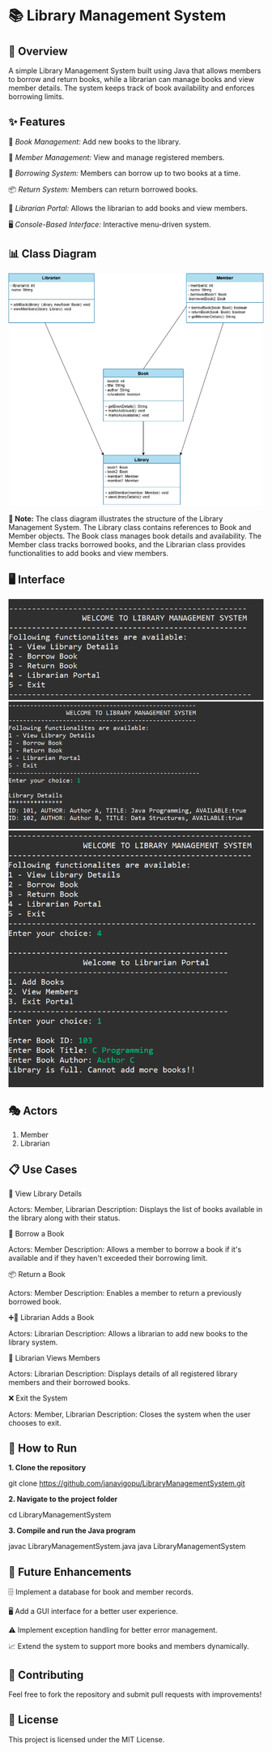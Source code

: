 # **📚 Library Management System**

## **📝 Overview**

A simple Library Management System built using Java that allows members to borrow and return books, while a librarian can manage books and view member details. The system keeps track of book availability and enforces borrowing limits.

## ✨ **Features**

📖 _Book Management:_ Add new books to the library.

👥 _Member Management:_ View and manage registered members.

🔄 _Borrowing System:_ Members can borrow up to two books at a time.

📦 _Return System:_ Members can return borrowed books.

🔑 _Librarian Portal:_ Allows the librarian to add books and view members.

🖥 _Console-Based Interface:_ Interactive menu-driven system.

## 📊 **Class Diagram**
![Class diagram](image/Class_dia.png)

**📌 Note:** The class diagram illustrates the structure of the Library Management System. The Library class contains references to Book and Member objects. The Book class manages book details and availability. The Member class tracks borrowed books, and the Librarian class provides functionalities to add books and view members.

## **🖥 Interface**
![Interface1](image/interface1.png) ![Interface2](image/interface2.png) 
![Interface3](image/interface3.png)

## **🎭 Actors**

1. Member
2. Librarian

## **📋 Use Cases**

📖 View Library Details

Actors: Member, Librarian
Description: Displays the list of books available in the library along with their status.

🔄 Borrow a Book

Actors: Member
Description: Allows a member to borrow a book if it's available and if they haven't exceeded their borrowing limit.

📦 Return a Book

Actors: Member
Description: Enables a member to return a previously borrowed book.

➕📖 Librarian Adds a Book

Actors: Librarian
Description: Allows a librarian to add new books to the library system.

👥 Librarian Views Members

Actors: Librarian
Description: Displays details of all registered library members and their borrowed books.

❌ Exit the System

Actors: Member, Librarian
Description: Closes the system when the user chooses to exit.

## **🚀 How to Run**

**1. Clone the repository**

git clone https://github.com/janavigopu/LibraryManagementSystem.git

**2. Navigate to the project folder**

cd LibraryManagementSystem

**3. Compile and run the Java program**

javac LibraryManagementSystem.java
java LibraryManagementSystem

## **🔮 Future Enhancements**

🗄 Implement a database for book and member records.

🖥 Add a GUI interface for a better user experience.

⚠ Implement exception handling for better error management.

📈 Extend the system to support more books and members dynamically.

## **🤝 Contributing**

Feel free to fork the repository and submit pull requests with improvements!

## **📜 License**

This project is licensed under the MIT License. 
